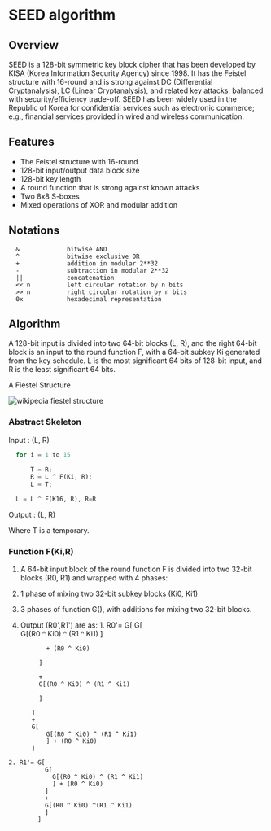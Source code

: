 # SEED algorithm

## Overview

SEED is a 128-bit symmetric key block cipher that has been developed by KISA (Korea Information Security Agency) since 1998. It has the Feistel
structure with 16-round and is strong against DC (Differential Cryptanalysis), LC (Linear Cryptanalysis), and related key attacks, balanced with security/efficiency trade-off. SEED has been widely used in the Republic of Korea for confidential services such as electronic commerce; e.g., financial services provided in wired and wireless communication.


## Features
-  The Feistel structure with 16-round
-  128-bit input/output data block size
-  128-bit key length
-  A round function that is strong against known attacks
-  Two 8x8 S-boxes
-  Mixed operations of XOR and modular addition

## Notations
      &             bitwise AND
      ^             bitwise exclusive OR
      +             addition in modular 2**32
      -             subtraction in modular 2**32
      ||            concatenation
      << n          left circular rotation by n bits
      >> n          right circular rotation by n bits
      0x            hexadecimal representation

## Algorithm

A 128-bit input is divided into two 64-bit blocks (L, R), and the right 64-bit block is an input to the round function F, with a 64-bit subkey Ki generated from the key schedule.  L is the most significant 64 bits of 128-bit input, and R is the least significant 64 bits.

A Fiestel Structure

![wikipedia fiestel structure](https://upload.wikimedia.org/wikipedia/commons/f/fa/Feistel_cipher_diagram_en.svg "16 ROUNDS in SEED ENCRYPTION & DECRYPTION")


### Abstract Skeleton
Input : (L, R)

```python
  for i = 1 to 15

      T = R;
      R = L ^ F(Ki, R);
      L = T;

  L = L ^ F(K16, R), R=R
```
  Output : (L, R)

  Where T is a temporary.

### Function F(Ki,R)


1. A 64-bit input block of the round function F is divided into two 32-bit blocks (R0, R1) and wrapped with 4 phases:
  1. 1 phase of mixing two 32-bit subkey blocks (Ki0, Ki1)
  2. 3 phases of function G(), with additions for mixing two 32-bit blocks.
  3. Output (R0',R1') are as:
    1. R0'= G[ 
              G[  
                G[(R0 ^ Ki0) ^ (R1 ^ Ki1)
                ]

                + (R0 ^ Ki0)
                
              ]
              
              + 
              G[(R0 ^ Ki0) ^ (R1 ^ Ki1)
              
              ]
            
            ] 
            + 
            G[ 
                G[(R0 ^ Ki0) ^ (R1 ^ Ki1)
                ] + (R0 ^ Ki0)
            ]
    2. R1'= G[ 
              G[ 
                G[(R0 ^ Ki0) ^ (R1 ^ Ki1)
                ] + (R0 ^ Ki0)
              ] 
              + 
              G[(R0 ^ Ki0) ^(R1 ^ Ki1)
              ]
            ]
  
